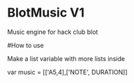 # BlotMusic V1

Music engine for hack club blot

#How to use

Make a list variable with more lists inside

var music = [['A5,4],['NOTE', DURATION]]

